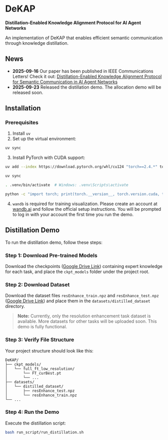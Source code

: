 # DeKAP
**Distillation-Enabled Knowledge Alignment Protocol for AI Agent Networks**

An implementation of DeKAP that enables efficient semantic communication through knowledge distillation.

## News
- **2025-09-16** Our paper has been published in IEEE Communications Letters! Check it out: [Distillation-Enabled Knowledge Alignment Protocol for Semantic Communication in AI Agent Networks](https://ieeexplore.ieee.org/document/11134386)
- **2025-09-23** Released the distillation demo. The allocation demo will be released soon.

## Installation

### Prerequisites
1. Install `uv`
2. Set up the virtual environment:
```bash
uv sync
```
3. Install PyTorch with CUDA support:
```bash
uv add --index https://download.pytorch.org/whl/cu124 "torch==2.4.*" torchvision torchaudio

uv sync

. .venv/bin/activate  # Windows: .venv\Scripts\activate

python -c "import torch; print(torch.__version__, torch.version.cuda, torch.cuda.is_available())" # Expected output: 2.4.1+cu124 12.4 True
```
4. `wandb` is required for training visualization. Please create an account at [wandb.ai](https://wandb.ai/) and follow the official setup instructions. You will be prompted to log in with your account the first time you run the demo.

## Distillation Demo

To run the distillation demo, follow these steps:

### Step 1: Download Pre-trained Models
Download the checkpoints ([Google Drive Link](https://drive.google.com/drive/folders/1V-JPboJFg4PNPev0yey7XuUOMwHN7kFn?usp=sharing)) containing expert knowledge for each task, and place the `ckpt_models` folder under the project root.

### Step 2: Download Dataset
Download the dataset files `resEnhance_train.npz` and `resEnhance_test.npz` ([Google Drive Link](https://drive.google.com/drive/folders/1CkGFOv11DjfUR1FYu7_nav7BZ2yMf1fc?usp=sharing)) and place them in the `datasets/distilled_dataset` directory.

> **Note:** Currently, only the resolution enhancement task dataset is available. More datasets for other tasks will be uploaded soon. This demo is fully functional.

### Step 3: Verify File Structure
Your project structure should look like this:
```
DeKAP/
├── ckpt_models/
│   └── full_ft_low_resolution/
│       └── FT_curBest.pt
│       └── ...
├── datasets/
│   └── distilled_dataset/
│       ├── resEnhance_test.npz
│       └── resEnhance_train.npz
└── ...
```

### Step 4: Run the Demo
Execute the distillation script:
```bash
bash run_script/run_distillation.sh
```

